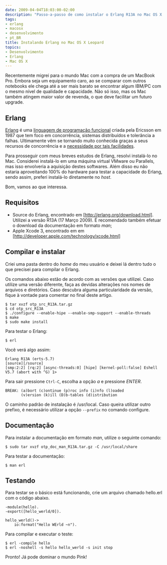 ```yaml
---
date: 2009-04-04T18:03:00-02:00
description: "Passo-a-passo de como instalar o Erlang R13A no Mac OS X Leopard"
tags:
- erlang
- macosx
- desenvolvimento
- pt_BR
title: Instalando Erlang no Mac OS X Leopard
topics:
- Desenvolvimento
- Erlang
- Mac OS X
---
```



Recentemente migrei para o mundo Mac com a compra de um MacBook Pro. Embora seja um equipamento caro, ao se comparar 
com outros notebooks ele chega até a ser mais barato se encontrar algum IBM/PC com o mesmo nível de qualidade e 
capacidade. Não só isso, mas os Mac também atingem maior valor de revenda, o que deve facilitar um futuro upgrade.


## Erlang

[Erlang](http://pt.wikipedia.org/wiki/Erlang_\(linguagem_de_programa%C3%A7%C3%A3o\)) é uma 
[linguagem de programação funcional](http://pt.wikipedia.org/wiki/Programa%C3%A7%C3%A3o_funcional) criada pela Ericsson 
em 1987 que tem foco em concorrência, sistemas distribuídos e tolerância a falhas. Ultimamente vêm se tornando muito 
conhecida graças a seus recursos de concorrência e a [necessidade por tais facilidades](http://www.ddj.com/architect/184405990).

Para prosseguir com meus breves estudos de Erlang, resolvi instalá-lo no Mac. Considerei instalá-lo em uma máquina 
virtual VMware ou Parallels, mas isso envolveria a aquisição destes softwares. Além disso eu não estaria aproveitando 
100% do hardware para testar a capacidade do Erlang, sendo assim, preferi instalá-lo diretamente no _host_.

Bom, vamos ao que interessa.


## Requisitos

* Source do Erlang, encontrado em [http://erlang.org/download.html]. Utilizei a versão R13A (17 Março 2009). 
  É recomendado também efetuar o download da documentação em formato _man_;
* Apple Xcode 3, encontrado em em [http://developer.apple.com/technology/xcode.html]


## Compilar e instalar

Criei uma pasta dentro do _home_ do meu usuário e deixei lá dentro tudo o que precisei para compilar o Erlang.

Os comandos abaixo estão de acordo com as versões que utilizei. Caso utilize uma versão diferente, faça as devidas 
alterações nos nomes de arquivos e diretórios. Caso descubra alguma particularidade da versão, fique à vontade para 
comentar no final deste artigo.

	$ tar xvzf otp_src_R13A.tar.gz
	$ cd otp_src_R13A
	$ ./configure --enable-hipe --enable-smp-support --enable-threads
	$ make
	$ sudo make install


Para testar o Erlang:

	$ erl

Você verá algo assim:

	Erlang R13A (erts-5.7)
	[source][/source]
	[smp:2:2] [rq:2] [async-threads:0] [hipe] [kernel-poll:false] Eshell V5.7 (abort with ^G) 1>

Para sair pressione `Ctrl-C`, escolha a opção *a* e pressione *ENTER*.

	BREAK: (a)bort (c)ontinue (p)roc info (i)nfo (l)oaded
	       (v)ersion (k)ill (D)b-tables (d)istribution

O caminho padrão de instalação é /usr/local. Caso queira utilizar outro prefixo, é necessário utilizar a 
opção `--prefix` no comando configure.


## Documentação

Para instalar a documentação em formato _man_, utilize o seguinte comando:

	$ sudo tar xvzf otp_doc_man_R13A.tar.gz -C /usr/local/share

Para testar a documentação:

	$ man erl


## Testando

Para testar se o básico está funcionando, crie um arquivo chamado hello.erl com o código abaixo.

	-module(hello).
	-export([hello_werld/0]).

	hello_werld()->
    	io:format("Hello WErld ~n").

Para compilar e executar o teste:

	$ erl -compile hello
	$ erl -noshell -s hello hello_werld -s init stop


Pronto! Já pode dominar o mundo Pink!

